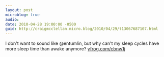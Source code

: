 ```yaml
---
layout: post
microblog: true
audio: 
date: 2010-04-28 19:00:00 -0500
guid: http://craigmcclellan.micro.blog/2010/04/29/t13067687107.html
---
```

I don't want to sound like @entumlin, but why can't my sleep cycles have more sleep time than awake anymore? [yfrog.com/cbnw1j](http://yfrog.com/cbnw1j)
